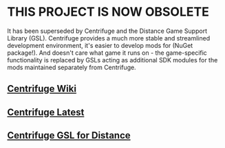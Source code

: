# THIS PROJECT IS NOW OBSOLETE
It has been superseded by Centrifuge and the Distance Game Support Library (GSL). Centrifuge provides a much more stable and streamlined development environment, it's easier to develop mods for (NuGet package!). And doesn't care what game it runs on - the game-specific functionality is replaced by GSLs acting as additional SDK modules for the mods maintained separately from Centrifuge.

## [Centrifuge Wiki](https://github.com/Ciastex/Centrifuge/wiki)
## [Centrifuge Latest](https://github.com/Ciastex/Centrifuge/releases/latest)
## [Centrifuge GSL for Distance](https://github.com/REHERC/Centrifuge.Distance)
